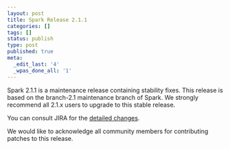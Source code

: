 ```yaml
---
layout: post
title: Spark Release 2.1.1
categories: []
tags: []
status: publish
type: post
published: true
meta:
  _edit_last: '4'
  _wpas_done_all: '1'
---
```


Spark 2.1.1 is a maintenance release containing stability fixes. This release is based on the branch-2.1 maintenance branch of Spark. We strongly recommend all 2.1.x users to upgrade to this stable release.

You can consult JIRA for the [detailed changes](http://s.apache.org/spark-2.1.1).

We would like to acknowledge all community members for contributing patches to this release.
